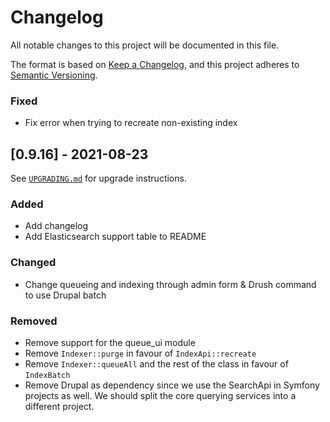 # Changelog
All notable changes to this project will be documented in this file.

The format is based on [Keep a Changelog](https://keepachangelog.com/en/1.0.0/),
and this project adheres to [Semantic Versioning](https://semver.org/spec/v2.0.0.html).

### Fixed
- Fix error when trying to recreate non-existing index

## [0.9.16] - 2021-08-23
See [`UPGRADING.md`](UPGRADING.md) for upgrade instructions.

### Added
- Add changelog
- Add Elasticsearch support table to README

### Changed
- Change queueing and indexing through admin form & Drush command to use Drupal batch

### Removed
- Remove support for the queue_ui module
- Remove `Indexer::purge` in favour of `IndexApi::recreate`
- Remove `Indexer::queueAll` and the rest of the class in favour of `IndexBatch`
- Remove Drupal as dependency since we use the SearchApi in Symfony projects as well. We should split the core querying 
  services into a different project.

